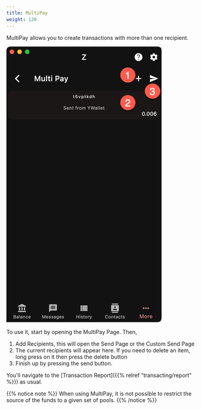 ```yaml
---
title: MultiPay
weight: 120
---
```


MultiPay allows you to create transactions
with more than one recipient.

![](2024-03-10_20-55-00.png)

To use it, start by opening the MultiPay Page.
Then,
1. Add Recipients, this will open the Send Page
or the Custom Send Page
1. The current recipients will appear here. 
If you need to delete an item, long press on it
then press the delete button
1. Finish up by pressing the send button.

You'll navigate to the
[Transaction Report]({{% relref "transacting/report" %}})
as usual.

{{% notice note %}}
When using MultiPay, it is not possible to restrict
the source of the funds to a given set of pools.
{{% /notice %}}
